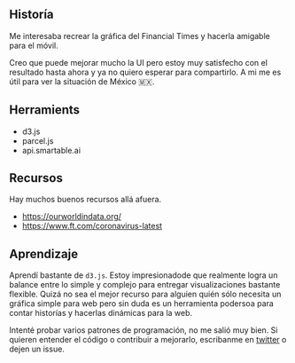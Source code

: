 ## Historía

Me interesaba recrear la gráfica del Financial Times y hacerla amigable para el móvil.

Creo que puede mejorar mucho la UI pero estoy muy satisfecho con el resultado hasta ahora y ya no quiero esperar para compartirlo. A mi me es útil para ver la situación de México 🇲🇽.

## Herramients

- d3.js
- parcel.js
- api.smartable.ai

## Recursos

Hay muchos buenos recursos allá afuera.

- https://ourworldindata.org/
- https://www.ft.com/coronavirus-latest


## Aprendizaje

Aprendí bastante de `d3.js`. Estoy impresionadode que realmente logra un balance entre lo simple y complejo para entregar visualizaciones bastante flexible. Quizá no sea el mejor recurso para alguien quién sólo necesita un gráfica simple para web pero sin duda es un herramienta podersoa para contar historías y hacerlas dinámicas para la web. 

Intenté probar varios patrones de programación, no me salió muy bien. Si quieren entender el código o contribuir a mejorarlo, escribanme en [twitter](twitter.com/hugomosh) o dejen un issue. 


